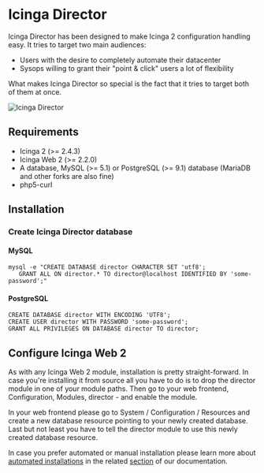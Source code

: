Icinga Director
===============

Icinga Director has been designed to make Icinga 2 configuration handling easy.
It tries to target two main audiences:

* Users with the desire to completely automate their datacenter
* Sysops willing to grant their "point & click" users a lot of flexibility

What makes Icinga Director so special is the fact that it tries to target both
of them at once.

![Icinga Director](https://www.icinga.org/wp-content/uploads/2016/02/director_main_screen.png)

Requirements
------------

* Icinga 2 (&gt;= 2.4.3)
* Icinga Web 2 (&gt;= 2.2.0)
* A database, MySQL (&gt;= 5.1) or PostgreSQL (&gt;= 9.1) database (MariaDB and other forks are also fine)
* php5-curl

Installation
------------

### Create Icinga Director database

#### MySQL

    mysql -e "CREATE DATABASE director CHARACTER SET 'utf8';
       GRANT ALL ON director.* TO director@localhost IDENTIFIED BY 'some-password';"

#### PostgreSQL

    CREATE DATABASE director WITH ENCODING 'UTF8';
    CREATE USER director WITH PASSWORD 'some-password';
    GRANT ALL PRIVILEGES ON DATABASE director TO director;


Configure Icinga Web 2
----------------------

As with any Icinga Web 2 module, installation is pretty straight-forward. In
case you're installing it from source all you have to do is to drop the director
module in one of your module paths. Then go to your web frontend, Configuration,
Modules, director - and enable the module. 

In your web frontend please go to System / Configuration / Resources and create
a new database resource pointing to your newly created database. Last but not
least you have to tell the director module to use this newly created database
resource.

In case you prefer automated or manual installation please learn more about
[automated installations](doc/30-Automation.md) in the related [section](doc/30-Automation.md) of our documentation.

